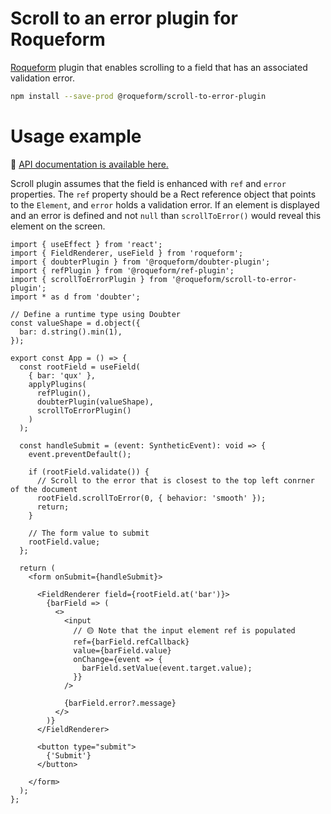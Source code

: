 # Scroll to an error plugin for Roqueform

[Roqueform](https://github.com/smikhalevski/roqueform#readme) plugin that enables scrolling to a field that has an
associated validation error.

```sh
npm install --save-prod @roqueform/scroll-to-error-plugin
```

# Usage example

🔎 [API documentation is available here.](https://smikhalevski.github.io/roqueform/modules/_roqueform_scroll_to_error_plugin.html)

Scroll plugin assumes that the field is enhanced with `ref` and `error` properties. The `ref` property should be a Rect
reference object that points to the `Element`, and `error` holds a validation error. If an element is displayed and an
error is defined and not `null` than `scrollToError()` would reveal this element on the screen.

```tsx
import { useEffect } from 'react';
import { FieldRenderer, useField } from 'roqueform';
import { doubterPlugin } from '@roqueform/doubter-plugin';
import { refPlugin } from '@roqueform/ref-plugin';
import { scrollToErrorPlugin } from '@roqueform/scroll-to-error-plugin';
import * as d from 'doubter';

// Define a runtime type using Doubter
const valueShape = d.object({
  bar: d.string().min(1),
});

export const App = () => {
  const rootField = useField(
    { bar: 'qux' },
    applyPlugins(
      refPlugin(),
      doubterPlugin(valueShape),
      scrollToErrorPlugin()
    )
  );

  const handleSubmit = (event: SyntheticEvent): void => {
    event.preventDefault();
    
    if (rootField.validate()) {
      // Scroll to the error that is closest to the top left conrner of the document 
      rootField.scrollToError(0, { behavior: 'smooth' });
      return;
    }

    // The form value to submit
    rootField.value;
  };

  return (
    <form onSubmit={handleSubmit}>

      <FieldRenderer field={rootField.at('bar')}>
        {barField => (
          <>
            <input
              // 🟡 Note that the input element ref is populated
              ref={barField.refCallback}
              value={barField.value}
              onChange={event => {
                barField.setValue(event.target.value);
              }}
            />

            {barField.error?.message}
          </>
        )}
      </FieldRenderer>

      <button type="submit">
        {'Submit'}
      </button>

    </form>
  );
};
```
